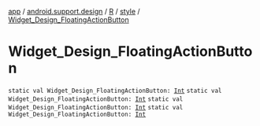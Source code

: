 [app](../../../index.md) / [android.support.design](../../index.md) / [R](../index.md) / [style](index.md) / [Widget_Design_FloatingActionButton](.)

# Widget_Design_FloatingActionButton

`static val Widget_Design_FloatingActionButton: `[`Int`](https://kotlinlang.org/api/latest/jvm/stdlib/kotlin/-int/index.html)
`static val Widget_Design_FloatingActionButton: `[`Int`](https://kotlinlang.org/api/latest/jvm/stdlib/kotlin/-int/index.html)
`static val Widget_Design_FloatingActionButton: `[`Int`](https://kotlinlang.org/api/latest/jvm/stdlib/kotlin/-int/index.html)
`static val Widget_Design_FloatingActionButton: `[`Int`](https://kotlinlang.org/api/latest/jvm/stdlib/kotlin/-int/index.html)